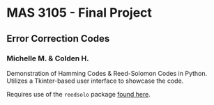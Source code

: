 # MAS 3105 - Final Project
## Error Correction Codes
### Michelle M. & Colden H.

Demonstration of Hamming Codes & Reed-Solomon Codes in Python. Utilizes a Tkinter-based user interface to showcase the code.

Requires use of the `reedsolo` package [found here](https://pypi.org/project/reedsolo/).
